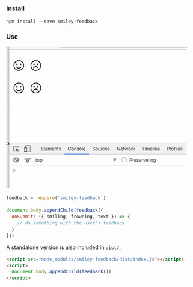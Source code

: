 ### Install

```
npm install --save smiley-feedback
```

### Use

![example](example.gif)

```js
feedback = require('smiley-feedback')

document.body.appendChild(feedback({
  onSubmit: ({ smiling, frowning, text }) => {
  	// do something with the user's feedback
  }
}))
```

A standalone version is also included in `dist/`:

```html
<script src="node_modules/smiley-feedback/dist/index.js"></script>
<script>
  document.body.appendChild(feedback())
</script> 
```
